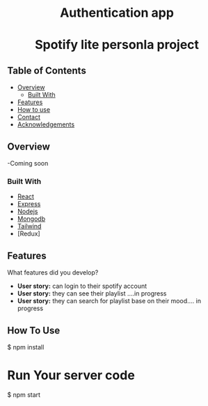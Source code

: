 <!-- Please update value in the {}  -->

<h1 align="center">Authentication app</h1>

<div align="center">
   <h1>Spotify lite personla project</h1>
</div>


<!-- TABLE OF CONTENTS -->

## Table of Contents

- [Overview](#overview)
  - [Built With](#built-with)
- [Features](#features)
- [How to use](#how-to-use)
- [Contact](#contact)
- [Acknowledgements](#acknowledgements)

<!-- OVERVIEW -->

## Overview

-Coming soon


### Built With

<!-- This section should list any major frameworks that you built your project using. Here are a few examples.-->

- [React](https://reactjs.org/)
- [Express](https://expressjs.com/)
- [Nodejs](https://nodejs.org/en/)
- [Mongodb](https://www.mongodb.com/)
- [Tailwind](https://tailwindcss.com/)
- [Redux]

## Features

<!-- List the features of your application or follow the template. Don't share the figma file here :) -->

What features did you develop?

- **User story:** can login to their spotify account
- **User story:** they can see their playlist ....in progress
- **User story:** they can search for playlist base on their mood.... in progress


## How To Use

$ npm install

# Run Your server code
$ npm start
```
